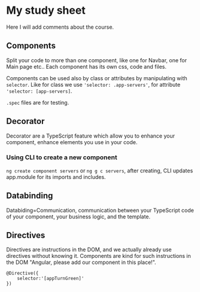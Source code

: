 # My study sheet

Here I will add comments about the course.

## Components

Split your code to more than one component, like one for Navbar, one for Main page etc..
Each component has its own css, code and files.

Components can be used also by class or attributes by manipulating with `selector`.
Like for class we use `'selector: .app-servers'`, for attribute `'selector: [app-servers]`.

`.spec` files are for testing.

## Decorator

Decorator are a TypeScript feature which allow you to enhance your component, enhance elements you use in your code.

### Using CLI to create a new component

`ng create component servers` or `ng g c servers`, after creating, CLI updates app.module for its imports and includes.

## Databinding

Databiding=Communication, communication between your TypeScript code of your component, your business logic, and the template.

## Directives

Directives are instructions in the DOM, and we actually already use directives without knowing it.
Components are kind for such instructions in the DOM
"Angular, please add our component in this place!".

```
@Directive({
    selector:'[appTurnGreen]'
})
```
